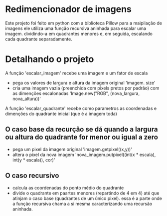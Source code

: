 # Redimencionador de imagens

Este projeto foi feito em python com a biblioteca Pillow para a maipilação de imagens
ele utiliza uma função recursiva aninhada para escalar uma imagem. dividindo-a em quadrantes menores e, em seguida, escalando cada quadrante separadamente.


# Detalhando o projeto

A função 'escalar_imagem' recebe uma imagem e um fator de escala 
  - pega os valores de largura e altura da imagem original 'imagem. size'
  - cria uma imagem vazia (preenchida com pixels pretos por padrão) com as dimenções escalonadas 'Image.new("RGB", (nova_largura, nova_altura))'
  
A função 'escalar_quadrante' recebe como parametros as coordenadas e dimenções do quadrante inicial (que é a imagem toda)

O caso base da recurção se dá quando a largura ou altura do quadrante for menor ou igual a zero
-
  - pega um pixel da imagem original 'imagem.getpixel((x,y))'
  - altera o pixel da nova imagem 'nova_imagem.putpixel((int(x * escala), int(y * escala)), cor)'

O caso recursivo 
-
  - calcula as coordenadas do ponto médio do quadrante
  - divide o quadrante em paartes menores (repartindo de 4 em 4) até que atinjam o caso base (quadrantes de um único pixel).
    essa é a parte onde a função recursiva chama a si mesma caracterizando uma recursão aninhada.


